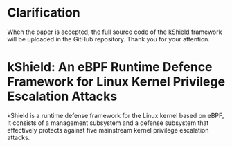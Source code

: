 # Clarification

When the paper is accepted, the full source code of the kShield framework will be uploaded in the GitHub repository. Thank you for your attention. 


# kShield: An eBPF Runtime Defence Framework for Linux Kernel Privilege Escalation Attacks

kShield is a runtime defense framework for the Linux kernel based on eBPF, It consists of a management subsystem and a defense subsystem that effectively protects against five mainstream kernel privilege escalation attacks. 
